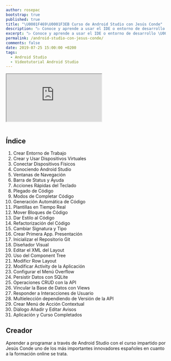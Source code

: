 ```yaml
---
author: rosepac
bootstrap: true
published: true
title: "\U0001F469‍\U0001F3EB Curso de Android Studio con Jesús Conde"
description: "▷ Conoce y aprende a usar el IDE o entorno de desarrollo \U0001F4F2 Android Studio \U0001F463 con este curso online del formador \U0001F468‍\U0001F3EB Jesús Conde ⭐️"
excerpt: "▷ Conoce y aprende a usar el IDE o entorno de desarrollo \U0001F4F2 Android Studio \U0001F463 con este curso online del formador \U0001F468‍\U0001F3EB Jesús Conde ⭐️"
permalink: /android-studio-con-jesus-conde/
comments: false
date: 2019-07-25 15:00:00 +0200
tags:
  - Android Studio
  - Videotutorial Android Studio
---
```


<div class="embed-responsive embed-responsive-16by9">
  <iframe class="embed-responsive-item" src="https://www.youtube-nocookie.com/embed/videoseries?list=PLTlBeKQnFKtIU7Ap4jNX513lI1bC9m01X" allowfullscreen></iframe>
</div><br/>

## Índice

1. Crear Entorno de Trabajo
2. Crear y Usar Dispositivos Virtuales
3. Conectar Dispositivos F&iacute;sicos
4. Conociendo Android Studio
5. Ventanas de Navegación
6. Barra de Status y Ayuda
7. Acciones Rápidas del Teclado
8. Plegado de Código
9. Modos de Completar Código
10. Generación Automática de Código
11. Plantillas en Tiempo Real
12. Mover Bloques de Código
13. Dar Estilo al Código
14. Refactorización del Código
15. Cambiar Signatura y Tipo
16. Crear Primera App. Presentación
17. Inicializar el Repositorio Git
18. Diseñador Visual
19. Editar el XML del Layout
20. Uso del Component Tree
21. Modificr Row Layout
22. Modificar Activity de la Aplicación
23. Configurar el Menú Overflow
24. Persistir Datos con SQLite
25. Operaciones CRUD con la API
26. Vincular la Base de Datos con Views
27. Responder a Interacciones de Usuario
28. Multielección dependiendo de Versión de la API
29. Crear Menú de Acción Contextual
30. Diálogo Añadir y Editar Avisos
31. Aplicación y Curso Completados

## Creador

Aprender a programar a través de Android Studio con el curso impartido por Jesús Conde uno de los más importantes innovadores españoles en cuanto a la formación online se trata.